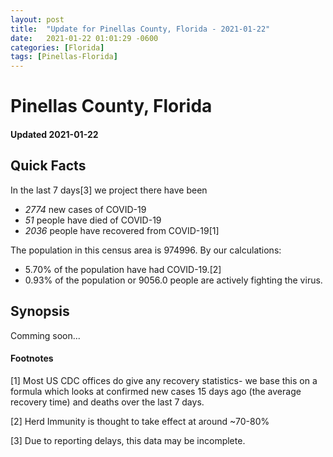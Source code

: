 ```yaml
---
layout: post
title:  "Update for Pinellas County, Florida - 2021-01-22"
date:   2021-01-22 01:01:29 -0600
categories: [Florida]
tags: [Pinellas-Florida]
---
```


# Pinellas County, Florida
#### Updated 2021-01-22

## Quick Facts

In the last 7 days[3] we project there have been
- *2774* new cases of COVID-19
- *51* people have died of COVID-19
- *2036* people have recovered from COVID-19[1]

The population in this census area is 974996. By our calculations:
- 5.70% of the population have had COVID-19.[2]
- 0.93% of the population or 9056.0 people are actively fighting the virus.

## Synopsis

Comming soon...


#### Footnotes

[1] Most US CDC offices do give any recovery statistics- we base this on a formula which looks at confirmed new cases
15 days ago (the average recovery time) and deaths over the last 7 days.

[2] Herd Immunity is thought to take effect at around ~70-80%

[3] Due to reporting delays, this data may be incomplete.
 
    